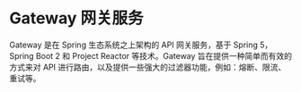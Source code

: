 # Gateway 网关服务

Gateway 是在 Spring 生态系统之上架构的 API 网关服务，基于 Spring 5，Spring Boot 2 和 Project Reactor 等技术。Gateway 旨在提供一种简单而有效的方式来对 API 进行路由，以及提供一些强大的过滤器功能，例如：熔断、限流、重试等。











